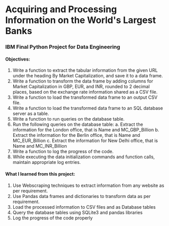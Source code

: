# Acquiring and Processing Information on the World's Largest Banks
### IBM Final Python Project for Data Engineering 

#### Objectives:

1. Write a function to extract the tabular information from the given URL under the heading By Market Capitalization, and save it to a data frame.
2. Write a function to transform the data frame by adding columns for Market Capitalization in GBP, EUR, and INR, rounded to 2 decimal places, based on the exchange rate information shared as a CSV file.
3. Write a function to load the transformed data frame to an output CSV file.
4. Write a function to load the transformed data frame to an SQL database server as a table.
5. Write a function to run queries on the database table.
6. Run the following queries on the database table:
  a. Extract the information for the London office, that is Name and MC_GBP_Billion
  b. Extract the information for the Berlin office, that is Name and MC_EUR_Billion
  c. Extract the information for New Delhi office, that is Name and MC_INR_Billion
7. Write a function to log the progress of the code.
8. While executing the data initialization commands and function calls, maintain appropriate log entries.


#### What I learned from this project:

1. Use Webscraping techniques to extract information from any website as per requirement.
2. Use Pandas data frames and dictionaries to transform data as per requirement.
3. Load the processed information to CSV files and as Database tables
4. Query the database tables using SQLite3 and pandas libraries
5. Log the progress of the code properly
